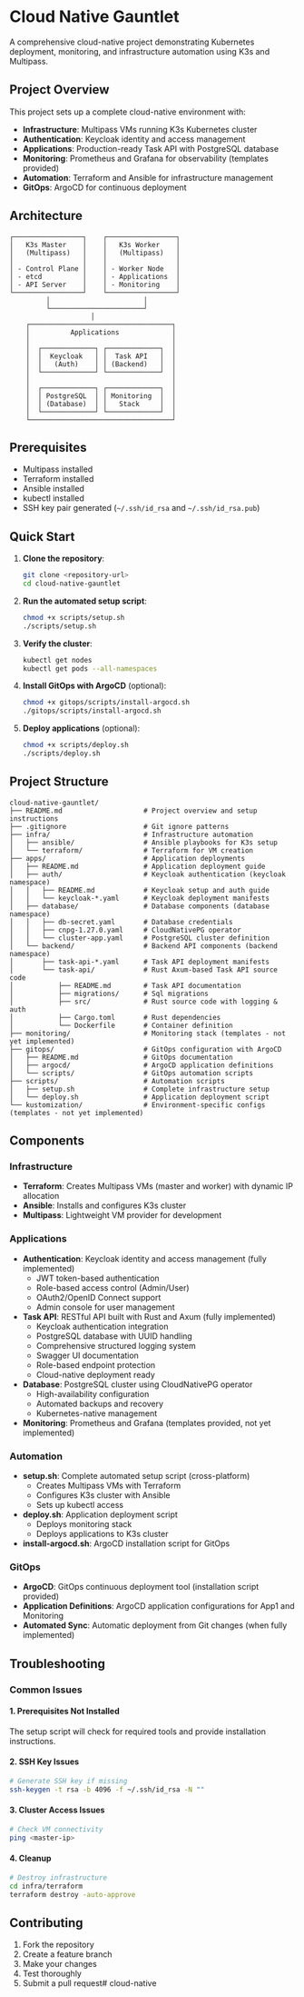 # Cloud Native Gauntlet

A comprehensive cloud-native project demonstrating Kubernetes deployment, monitoring, and infrastructure automation using K3s and Multipass.

## Project Overview

This project sets up a complete cloud-native environment with:
- **Infrastructure**: Multipass VMs running K3s Kubernetes cluster
- **Authentication**: Keycloak identity and access management
- **Applications**: Production-ready Task API with PostgreSQL database
- **Monitoring**: Prometheus and Grafana for observability (templates provided)
- **Automation**: Terraform and Ansible for infrastructure management
- **GitOps**: ArgoCD for continuous deployment

## Architecture

```
┌─────────────────┐    ┌─────────────────┐
│   K3s Master    │    │   K3s Worker    │
│   (Multipass)   │    │   (Multipass)   │
│                 │    │                 │
│ - Control Plane │    │ - Worker Node   │
│ - etcd          │    │ - Applications  │
│ - API Server    │    │ - Monitoring    │
└─────────────────┘    └─────────────────┘
         │                       │
         └───────────────────────┘
                    │
    ┌───────────────────────────────────┐
    │          Applications             │
    │                                   │
    │  ┌─────────────┐ ┌─────────────┐  │
    │  │  Keycloak   │ │  Task API   │  │
    │  │   (Auth)    │ │ (Backend)   │  │
    │  └─────────────┘ └─────────────┘  │
    │                                   │
    │  ┌─────────────┐ ┌─────────────┐  │
    │  │ PostgreSQL  │ │ Monitoring  │  │
    │  │ (Database)  │ │   Stack     │  │
    │  └─────────────┘ └─────────────┘  │
    └───────────────────────────────────┘
```

## Prerequisites

- Multipass installed
- Terraform installed
- Ansible installed
- kubectl installed
- SSH key pair generated (`~/.ssh/id_rsa` and `~/.ssh/id_rsa.pub`)

## Quick Start

1. **Clone the repository**:
   ```bash
   git clone <repository-url>
   cd cloud-native-gauntlet
   ```

2. **Run the automated setup script**:
   ```bash
   chmod +x scripts/setup.sh
   ./scripts/setup.sh
   ```

3. **Verify the cluster**:
   ```bash
   kubectl get nodes
   kubectl get pods --all-namespaces
   ```

4. **Install GitOps with ArgoCD** (optional):
   ```bash
   chmod +x gitops/scripts/install-argocd.sh
   ./gitops/scripts/install-argocd.sh
   ```

5. **Deploy applications** (optional):
   ```bash
   chmod +x scripts/deploy.sh
   ./scripts/deploy.sh
   ```

## Project Structure

```
cloud-native-gauntlet/
├── README.md                    # Project overview and setup instructions
├── .gitignore                   # Git ignore patterns
├── infra/                       # Infrastructure automation
│   ├── ansible/                 # Ansible playbooks for K3s setup
│   └── terraform/               # Terraform for VM creation
├── apps/                        # Application deployments
│   ├── README.md                # Application deployment guide
│   ├── auth/                    # Keycloak authentication (keycloak namespace)
│   │   ├── README.md            # Keycloak setup and auth guide
│   │   └── keycloak-*.yaml      # Keycloak deployment manifests
│   ├── database/                # Database components (database namespace)
│   │   ├── db-secret.yaml       # Database credentials
│   │   ├── cnpg-1.27.0.yaml     # CloudNativePG operator
│   │   └── cluster-app.yaml     # PostgreSQL cluster definition
│   └── backend/                 # Backend API components (backend namespace)
│       ├── task-api-*.yaml      # Task API deployment manifests
│       └── task-api/            # Rust Axum-based Task API source code
│           ├── README.md        # Task API documentation
│           ├── migrations/      # Sql migrations
│           ├── src/             # Rust source code with logging & auth
│           ├── Cargo.toml       # Rust dependencies
│           └── Dockerfile       # Container definition
├── monitoring/                  # Monitoring stack (templates - not yet implemented)
├── gitops/                      # GitOps configuration with ArgoCD
│   ├── README.md                # GitOps documentation
│   ├── argocd/                  # ArgoCD application definitions
│   └── scripts/                 # GitOps automation scripts
├── scripts/                     # Automation scripts
│   ├── setup.sh                 # Complete infrastructure setup
│   └── deploy.sh                # Application deployment script
└── kustomization/               # Environment-specific configs (templates - not yet implemented)
```

## Components

### Infrastructure
- **Terraform**: Creates Multipass VMs (master and worker) with dynamic IP allocation
- **Ansible**: Installs and configures K3s cluster
- **Multipass**: Lightweight VM provider for development

### Applications
- **Authentication**: Keycloak identity and access management (fully implemented)
  - JWT token-based authentication
  - Role-based access control (Admin/User)
  - OAuth2/OpenID Connect support
  - Admin console for user management
- **Task API**: RESTful API built with Rust and Axum (fully implemented)
  - Keycloak authentication integration
  - PostgreSQL database with UUID handling
  - Comprehensive structured logging system
  - Swagger UI documentation
  - Role-based endpoint protection
  - Cloud-native deployment ready
- **Database**: PostgreSQL cluster using CloudNativePG operator
  - High-availability configuration
  - Automated backups and recovery
  - Kubernetes-native management
- **Monitoring**: Prometheus and Grafana (templates provided, not yet implemented)

### Automation
- **setup.sh**: Complete automated setup script (cross-platform)
  - Creates Multipass VMs with Terraform
  - Configures K3s cluster with Ansible
  - Sets up kubectl access
- **deploy.sh**: Application deployment script
  - Deploys monitoring stack
  - Deploys applications to K3s cluster
- **install-argocd.sh**: ArgoCD installation script for GitOps

### GitOps
- **ArgoCD**: GitOps continuous deployment tool (installation script provided)
- **Application Definitions**: ArgoCD application configurations for App1 and Monitoring
- **Automated Sync**: Automatic deployment from Git changes (when fully implemented)

## Troubleshooting

### Common Issues

#### 1. Prerequisites Not Installed
The setup script will check for required tools and provide installation instructions.

#### 2. SSH Key Issues
```bash
# Generate SSH key if missing
ssh-keygen -t rsa -b 4096 -f ~/.ssh/id_rsa -N ""
```

#### 3. Cluster Access Issues
```bash
# Check VM connectivity
ping <master-ip>
```

#### 4. Cleanup
```bash
# Destroy infrastructure
cd infra/terraform
terraform destroy -auto-approve
```

## Contributing

1. Fork the repository
2. Create a feature branch
3. Make your changes
4. Test thoroughly
5. Submit a pull request# cloud-native
